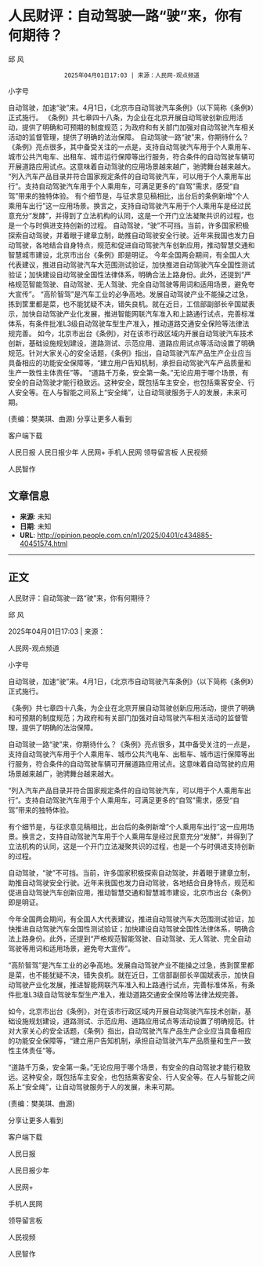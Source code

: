 # 人民财评：自动驾驶一路“驶”来，你有何期待？

邱 风


					2025年04月01日17:03 | 来源：人民网-观点频道


小字号





自动驾驶，加速“驶”来。4月1日，《北京市自动驾驶汽车条例》（以下简称《条例》）正式施行。
《条例》共七章四十八条，为企业在北京开展自动驾驶创新应用活动，提供了明确和可预期的制度规范；为政府和有关部门加强对自动驾驶汽车相关活动的监督管理，提供了明确的法治保障。
自动驾驶一路“驶”来，你期待什么？《条例》亮点很多，其中备受关注的一点是，支持自动驾驶汽车用于个人乘用车、城市公共汽电车、出租车、城市运行保障等出行服务，符合条件的自动驾驶车辆可开展道路应用试点。这意味着自动驾驶的应用场景越来越广，驰骋舞台越来越大。
“列入汽车产品目录并符合国家规定条件的自动驾驶汽车，可以用于个人乘用车出行”。支持自动驾驶汽车用于个人乘用车，可满足更多的“自驾”需求，感受“自驾”带来的独特体验。
有个细节是，与征求意见稿相比，出台后的条例新增“个人乘用车出行”这一应用场景。换言之，支持自动驾驶汽车用于个人乘用车是经过民意充分“发酵”，并得到了立法机构的认同，这是一个开门立法凝聚共识的过程，也是一个与时俱进支持创新的过程。
自动驾驶，“驶”不可挡。当前，许多国家积极探索自动驾驶，并着眼于建章立制，助推自动驾驶安全行驶。近年来我国也发力自动驾驶，各地结合自身特点，规范和促进自动驾驶汽车创新应用，推动智慧交通和智慧城市建设，北京市出台《条例》即是明证。
今年全国两会期间，有全国人大代表建议，推进自动驾驶汽车大范围测试验证，加快推进自动驾驶汽车全国性测试验证；加快建设自动驾驶全国性法律体系，明确合法上路身份。此外，还提到“严格规范智能驾驶、自动驾驶、无人驾驶、完全自动驾驶等用词和适用场景，避免夸大宣传”。
“高阶智驾”是汽车工业的必争高地。发展自动驾驶产业不能操之过急，拣到筐里都是菜，也不能犹疑不决，错失良机。就在近日，工信部副部长辛国斌表示，加快自动驾驶产业化发展，推进智能网联汽车准入和上路通行试点，完善标准体系，有条件批准L3级自动驾驶车型生产准入，推动道路交通安全保险等法律法规完善。
如今，北京市出台《条例》，对在该市行政区域内开展自动驾驶汽车技术创新，基础设施规划建设，道路测试、示范应用、道路应用试点等活动设置了明确规范。针对大家关心的安全话题，《条例》指出，自动驾驶汽车产品生产企业应当具备相应的功能安全保障等，“建立用户告知机制，承担自动驾驶汽车产品质量和生产一致性主体责任”等。
“道路千万条，安全第一条。”无论应用于哪个场景，有安全的自动驾驶才能行稳致远。这种安全，既包括车主安全，也包括乘客安全、行人安全等。在人与智能之间系上“安全绳”，让自动驾驶服务于人的发展，未来可期。

(责编：樊美琪、曲源)
分享让更多人看到  


客户端下载

人民日报
人民日报少年
人民网+
手机人民网
领导留言板
人民视频

人民智作

## 文章信息

- **来源**: 未知
- **日期**: 未知
- **URL**: http://opinion.people.com.cn/n1/2025/0401/c434885-40451574.html

---

## 正文

人民财评：自动驾驶一路“驶”来，你有何期待？

邱 风

2025年04月01日17:03 | 来源：

人民网-观点频道

小字号

自动驾驶，加速“驶”来。4月1日，《北京市自动驾驶汽车条例》（以下简称《条例》）正式施行。

《条例》共七章四十八条，为企业在北京开展自动驾驶创新应用活动，提供了明确和可预期的制度规范；为政府和有关部门加强对自动驾驶汽车相关活动的监督管理，提供了明确的法治保障。

自动驾驶一路“驶”来，你期待什么？《条例》亮点很多，其中备受关注的一点是，支持自动驾驶汽车用于个人乘用车、城市公共汽电车、出租车、城市运行保障等出行服务，符合条件的自动驾驶车辆可开展道路应用试点。这意味着自动驾驶的应用场景越来越广，驰骋舞台越来越大。

“列入汽车产品目录并符合国家规定条件的自动驾驶汽车，可以用于个人乘用车出行”。支持自动驾驶汽车用于个人乘用车，可满足更多的“自驾”需求，感受“自驾”带来的独特体验。

有个细节是，与征求意见稿相比，出台后的条例新增“个人乘用车出行”这一应用场景。换言之，支持自动驾驶汽车用于个人乘用车是经过民意充分“发酵”，并得到了立法机构的认同，这是一个开门立法凝聚共识的过程，也是一个与时俱进支持创新的过程。

自动驾驶，“驶”不可挡。当前，许多国家积极探索自动驾驶，并着眼于建章立制，助推自动驾驶安全行驶。近年来我国也发力自动驾驶，各地结合自身特点，规范和促进自动驾驶汽车创新应用，推动智慧交通和智慧城市建设，北京市出台《条例》即是明证。

今年全国两会期间，有全国人大代表建议，推进自动驾驶汽车大范围测试验证，加快推进自动驾驶汽车全国性测试验证；加快建设自动驾驶全国性法律体系，明确合法上路身份。此外，还提到“严格规范智能驾驶、自动驾驶、无人驾驶、完全自动驾驶等用词和适用场景，避免夸大宣传”。

“高阶智驾”是汽车工业的必争高地。发展自动驾驶产业不能操之过急，拣到筐里都是菜，也不能犹疑不决，错失良机。就在近日，工信部副部长辛国斌表示，加快自动驾驶产业化发展，推进智能网联汽车准入和上路通行试点，完善标准体系，有条件批准L3级自动驾驶车型生产准入，推动道路交通安全保险等法律法规完善。

如今，北京市出台《条例》，对在该市行政区域内开展自动驾驶汽车技术创新，基础设施规划建设，道路测试、示范应用、道路应用试点等活动设置了明确规范。针对大家关心的安全话题，《条例》指出，自动驾驶汽车产品生产企业应当具备相应的功能安全保障等，“建立用户告知机制，承担自动驾驶汽车产品质量和生产一致性主体责任”等。

“道路千万条，安全第一条。”无论应用于哪个场景，有安全的自动驾驶才能行稳致远。这种安全，既包括车主安全，也包括乘客安全、行人安全等。在人与智能之间系上“安全绳”，让自动驾驶服务于人的发展，未来可期。

(责编：樊美琪、曲源)

分享让更多人看到

客户端下载

人民日报

人民日报少年

人民网+

手机人民网

领导留言板

人民视频

人民智作


